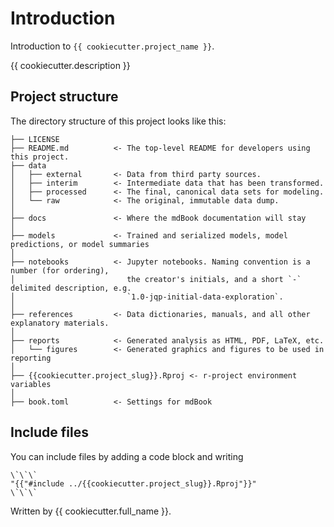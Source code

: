 # Introduction

Introduction to `{{ cookiecutter.project_name }}`.

{{ cookiecutter.description }}

## Project structure

The directory structure of this project looks like this: 

```
├── LICENSE
├── README.md          <- The top-level README for developers using this project.
├── data
│   ├── external       <- Data from third party sources.
│   ├── interim        <- Intermediate data that has been transformed.
│   ├── processed      <- The final, canonical data sets for modeling.
│   └── raw            <- The original, immutable data dump.
│
├── docs               <- Where the mdBook documentation will stay
│
├── models             <- Trained and serialized models, model predictions, or model summaries
│
├── notebooks          <- Jupyter notebooks. Naming convention is a number (for ordering),
│                         the creator's initials, and a short `-` delimited description, e.g.
│                         `1.0-jqp-initial-data-exploration`.
│
├── references         <- Data dictionaries, manuals, and all other explanatory materials.
│
├── reports            <- Generated analysis as HTML, PDF, LaTeX, etc.
│   └── figures        <- Generated graphics and figures to be used in reporting
│
├── {{cookiecutter.project_slug}}.Rproj <- r-project environment variables
│
├── book.toml          <- Settings for mdBook
```

## Include files

You can include files by adding a code block and writing

```
\`\`\`
"{{"#include ../{{cookiecutter.project_slug}}.Rproj"}}"
\`\`\`
```

Written by {{ cookiecutter.full_name }}.

